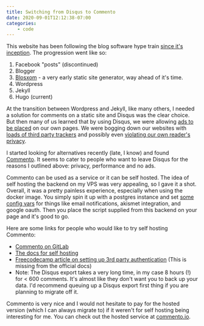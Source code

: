 ```yaml
---
title: Switching from Disqus to Commento 
date: 2020-09-01T12:12:38-07:00
categories:
    - code 
---
```


This website has been following the blog software hype train [since it's inception](https://www.pedaldrivenprogramming.com/2006/11/second-day-in-auckland/). The progression went like so:

1. Facebook "posts" (discontinued)
2. Blogger
3. [Blosxom](http://blosxom.sourceforge.net) - a very early static site generator, way ahead of it's time.
4. Wordpress
5. Jekyll
6. Hugo (current)

At the transition between Wordpress and Jekyll, like many others, I needed a solution for comments on a static site and Disqus was the clear choice. But then many of us learned that by using Disqus, we were allowing [ads to be placed](https://blog.disqus.com/our-plans-for-2017) on our own pages. We were bogging down our websites with [loads of third party trackers](https://notes.ayushsharma.in/2017/09/im-killing-disqus-comments-on-my-blog-heres-why) and possibly even [violating our own reader's privacy](https://replyable.com/2017/03/disqus-is-your-data-worth-trading-for-convenience/).

<!--more-->

I started looking for alternatives recently (late, I know) and found [Commento](https://commento.io). It seems to cater to people who want to leave Disqus for the reasons I outlined above: privacy, performance and no ads.

Commento can be used as a service or it can be self hosted. The idea of self hosting the backend on my VPS was very appealing, so I gave it a shot. Overall, it was a pretty painless experience, especially when using the docker image. You simply spin it up with a postgres instance and set [some config vars](https://docs.commento.io/configuration/backend/) for things like email notifications, akismet integration, and google oauth. Then you place the script supplied from this backend on your page and it's good to go.

Here are some links for people who would like to try self hosting Commento:

* [Commento on GitLab](https://gitlab.com/commento/commento)
* [The docs for self hosting](https://docs.commento.io)
* [Freecodecamp article on setting up 3rd party authentication](https://www.freecodecamp.org/news/how-to-setup-worry-free-blog-comments-in-20-simple-steps/) (This is missing from the official docs)
* Note: The Disqus export takes a very long time, in my case 8 hours (!) for < 600 comments. It's almost like they don't want you to back up your data. I'd recommend queuing up a Disqus export first thing if you are planning to migrate off it.

Commento is very nice and I would not hesitate to pay for the hosted version (which I can always migrate to) if it weren't for self hosting being interesting for me. You can check out the hosted service at [commento.io](https://commento.io).
